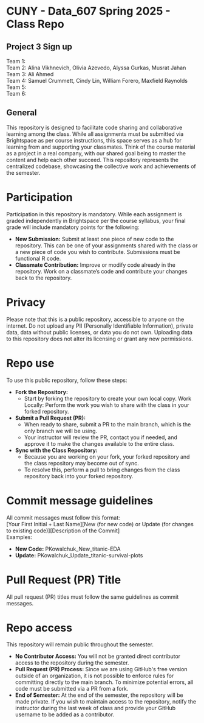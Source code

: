 # CUNY  -  Data_607 Spring 2025   -  Class Repo

## Project 3 Sign up

Team 1:    
Team 2:   Alina Vikhnevich, Olivia Azevedo, Alyssa Gurkas, Musrat Jahan    
Team 3:   Ali Ahmed    
Team 4:   Samuel Crummett, Cindy Lin, William Forero, Maxfield Raynolds 
Team 5:    
Team 6:    

## General
This repository is designed to facilitate code sharing and collaborative learning among the class. While all assignments must be submitted via Brightspace as per course instructions, this space serves as a hub for learning from and supporting your classmates. Think of the course material as a project in a real company, with our shared goal being to master the content and help each other succeed. This repository represents the centralized codebase, showcasing the collective work and achievements of the semester.

# Participation
Participation in this repository is mandatory. While each assignment is graded independently in Brightspace per the course syllabus, your final grade will include mandatory points for the following:

- **New Submission:** Submit at least one piece of new code to the repository. This can be one of your assignments shared with the class or a new piece of code you wish to contribute. Submissions must be functional R code.
- **Classmate Contribution:** Improve or modify code already in the repository. Work on a classmate’s code and contribute your changes back to the repository.

# Privacy
Please note that this is a public repository, accessible to anyone on the internet. Do not upload any PII (Personally Identifiable Information), private data, data without public licenses, or data you do not own. Uploading data to this repository does not alter its licensing or grant any new permissions.

# Repo use
To use this public repository, follow these steps:     
- **Fork the Repository:**
    - Start by forking the repository to create your own local copy.
Work Locally: Perform the work you wish to share with the class in your forked repository.
- **Submit a Pull Request (PR):**
    - When ready to share, submit a PR to the main branch, which is the only branch we will be using.
    - Your instructor will review the PR, contact you if needed, and approve it to make the changes available to the entire class.
- **Sync with the Class Repository:**
    - Because you are working on your fork, your forked repository and the class repository may become out of sync.
    - To resolve this, perform a pull to bring changes from the class repository back into your forked repository.

# Commit message guidelines
All commit messages must follow this format:    
[Your First Initial + Last Name][New (for new code) or Update (for changes to existing code)][Description of the Commit]    
Examples:
- **New Code:**
PKowalchuk_New_titanic-EDA
- **Update:**
PKowalchuk_Update_titanic-survival-plots

# Pull Request (PR) Title
All pull request (PR) titles must follow the same guidelines as commit messages.

# Repo access
This repository will remain public throughout the semester.    
- **No Contributor Access:**
You will not be granted direct contributor access to the repository during the semester.
- **Pull Request (PR) Process:**
Since we are using GitHub's free version outside of an organization, it is not possible to enforce rules for committing directly to the main branch. To minimize potential errors, all code must be submitted via a PR from a fork.
- **End of Semester:**
At the end of the semester, the repository will be made private.
If you wish to maintain access to the repository, notify the instructor during the last week of class and provide your GitHub username to be added as a contributor.
